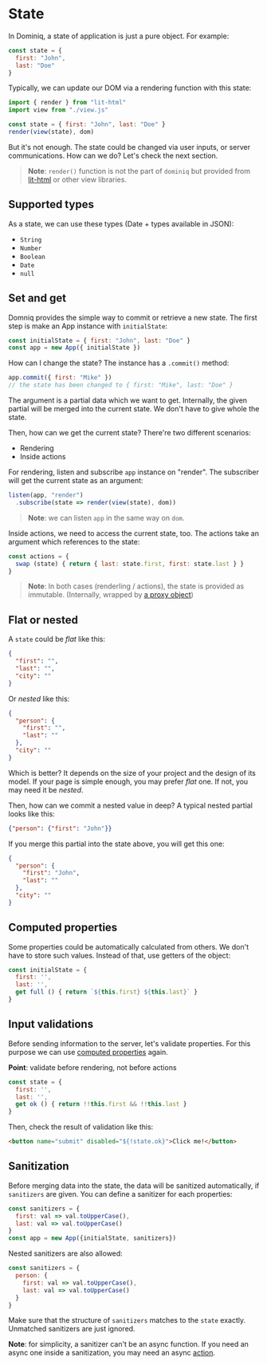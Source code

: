 
# State

In Dominiq, a state of application is just a pure object. For example:

```javascript
const state = {
  first: "John",
  last: "Doe"
}
```

Typically, we can update our DOM via a rendering function with this state:

```javascript
import { render } from "lit-html"
import view from "./view.js"

const state = { first: "John", last: "Doe" }
render(view(state), dom)
```

But it's not enough. The state could be changed via user inputs, or server communications. How can we do? Let's check the next section.

> **Note**: `render()` function is not the part of `dominiq` but provided from [lit-html](https://github.com/Polymer/lit-html) or other view libraries.

## Supported types

As a state, we can use these types (Date + types available in JSON):

- `String`
- `Number`
- `Boolean`
- `Date`
- `null`

## Set and get

Domniq provides the simple way to commit or retrieve a new state. The first step is make an App instance with `initialState`:

```javascript
const initialState = { first: "John", last: "Doe" }
const app = new App({ initialState })
```

How can I change the state? The instance has a `.commit()` method:

```javascript
app.commit({ first: "Mike" })
// the state has been changed to { first: "Mike", last: "Doe" }
```

The argument is a partial data which we want to get. Internally, the given partial will be merged into the current state. We don't have to give whole the state.

Then, how can we get the current state? There're two different scenarios:

- Rendering
- Inside actions

For rendering, listen and subscribe `app` instance on "render". The subscriber will get the current state as an argument:

```javascript
listen(app, "render")
  .subscribe(state => render(view(state), dom))
```

> **Note**: we can listen `app` in the same way on `dom`.

Inside actions, we need to access the current state, too. The actions take an argument which references to the state:

```javascript
const actions = {
  swap (state) { return { last: state.first, first: state.last } }
}
```

> **Note**: In both cases (renderling / actions), the state is provided as immutable. (Internally, wrapped by [a proxy object](https://developer.mozilla.org/en-US/docs/Web/JavaScript/Reference/Global_Objects/Proxy))

## Flat or nested

A `state` could be *flat* like this:

```json
{
  "first": "",
  "last": "",
  "city": ""
}
```

Or *nested* like this:

```json
{
  "person": {
    "first": "",
    "last": ""
  },
  "city": ""
}
```

Which is better? It depends on the size of your project and the design of its model. If your page is simple enough, you may prefer *flat* one. If not, you may need it be *nested*.

Then, how can we commit a nested value in deep? A typical nested partial looks like this:

```json
{"person": {"first": "John"}}
```

If you merge this partial into the state above, you will get this one:

```json
{
  "person": {
    "first": "John",
    "last": ""
  },
  "city": ""
}
```

## Computed properties

Some properties could be automatically calculated from others. We don't have to store such values. Instead of that, use getters of the object: 

```javascript
const initialState = {
  first: '',
  last: '',
  get full () { return `${this.first} ${this.last}` }
}
```

## Input validations

Before sending information to the server, let's validate properties. For this purpose we can use [computed properties](#computed-properties) again.

**Point**: validate before rendering, not before actions

```javascript
const state = {
  first: '',
  last: '',
  get ok () { return !!this.first && !!this.last }
}
```

Then, check the result of validation like this:

```html
<button name="submit" disabled="${!state.ok}">Click me!</button>
```

## Sanitization

Before merging data into the state, the data will be sanitized automatically, if `sanitizers` are given. You can define a sanitizer for each properties:

```javascript
const sanitizers = {
  first: val => val.toUpperCase(),
  last: val => val.toUpperCase()
}
const app = new App({initialState, sanitizers})
```

Nested sanitizers are also allowed:

```javascript
const sanitizers = {
  person: {
    first: val => val.toUpperCase(),
    last: val => val.toUpperCase()
  }
}
```

Make sure that the structure of `sanitizers` matches to the `state` exactly. Unmatched sanitizers are just ignored.

**Note**: for simplicity, a sanitizer can't be an async function. If you need an async one inside a sanitization, you may need an async [action](action.md).
